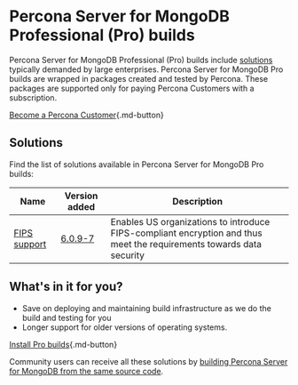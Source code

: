 # Percona Server for MongoDB Professional (Pro) builds

Percona Server for MongoDB Professional (Pro) builds include [solutions](#solutions) typically demanded by large enterprises. Percona Server for MongoDB Pro builds are wrapped in packages created and tested by Percona. These packages are supported only for paying Percona Customers with a subscription.

[Become a Percona Customer](https://www.percona.com/about/contact){.md-button}

## Solutions

Find the list of solutions available in Percona Server for MongoDB Pro builds:

| Name                                | Version added | Description  | 
| ----------------------------------- | ------------- | -------------
| [FIPS support ](fips.md)| [6.0.9-7](release_notes/6.0.9-7.md) | Enables US organizations to introduce FIPS-compliant encryption and thus meet the requirements towards data security |

## What's in it for you?

* Save on deploying and maintaining build infrastructure as we do the build and testing for you 
* Longer support for older versions of operating systems.  

[Install Pro builds](install/install-pro.md){.md-button}

Community users can receive all these solutions by [building Percona Server for MongoDB from the same source code](install/source.md).  

